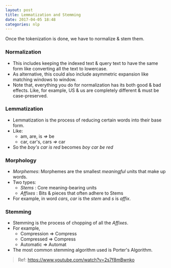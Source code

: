 ```yaml
---
layout: post
title: Lemmatization and Stemming
date: 2017-04-05 18:48
categories: nlp
---
```


Once the tokenization is done, we have to normalize & stem them.

### Normalization

- This includes keeping the indexed text & query text to have the same form like converting all the text to lowercase.
- As alternative, this could also include asymmetric expansion like matching windows to window.
- Note that, everything you do for normalization has its both good & bad effects. Like, for example, US & us are completely different & must be case-preserved.

### Lemmatization

- Lemmatization is the process of reducing certain words into their base form.
- Like:
    - am, are, is _=>_ be
    - car, car's, cars _=>_ car
- So the _boy's car is red_ becomes _boy car be red_

### Morphology
- *Morphemes*: Morphemes are the smallest _meaningful_ units that make up words.
- Two types:
     - *Stems* : Core meaning-bearing units
     - *Affixes* : Bits & pieces that often adhere to Stems
- For example, in word _cars_, _car_ is the _stem_ and _s_ is _affix_.

### Stemming
- Stemming is the process of chopping of all the _Affixes_.
- For example,
    - Compression => Compress
    - Compressed => Compress
    - Automatic => Automat
- The most common stemming algorithm used is Porter's Algorithm.

> Ref: https://www.youtube.com/watch?v=2s7f8mBwnko

